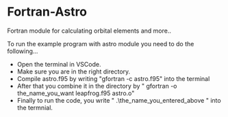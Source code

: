 # Fortran-Astro
Fortran module for calculating orbital elements and more..


To run the example program with astro module you need to do the following...

- Open the terminal in VSCode.
- Make sure you are in the right directory.
- Compile astro.f95 by writing "gfortran -c astro.f95" into the terminal
- After that you combine it in the directory by " gfortran -o the_name_you_want leapfrog.f95 astro.o"
- Finally to run the code, you write " .\the_name_you_entered_above " into the termnial.



